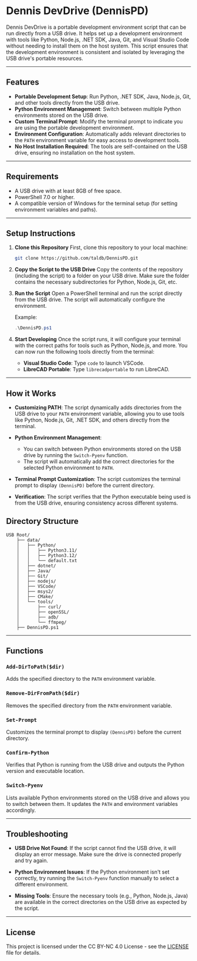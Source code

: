 
# Dennis DevDrive (DennisPD)

Dennis DevDrive is a portable development environment script that can be run directly from a USB drive. It helps set up a development environment with tools like Python, Node.js, .NET SDK, Java, Git, and Visual Studio Code without needing to install them on the host system. This script ensures that the development environment is consistent and isolated by leveraging the USB drive's portable resources.

---

## Features

- **Portable Development Setup**: Run Python, .NET SDK, Java, Node.js, Git, and other tools directly from the USB drive.
- **Python Environment Management**: Switch between multiple Python environments stored on the USB drive.
- **Custom Terminal Prompt**: Modify the terminal prompt to indicate you are using the portable development environment.
- **Environment Configuration**: Automatically adds relevant directories to the `PATH` environment variable for easy access to development tools.
- **No Host Installation Required**: The tools are self-contained on the USB drive, ensuring no installation on the host system.

---

## Requirements

- A USB drive with at least 8GB of free space.
- PowerShell 7.0 or higher.
- A compatible version of Windows for the terminal setup (for setting environment variables and paths).
  
---

## Setup Instructions

1. **Clone this Repository**
   First, clone this repository to your local machine:
   
   ```bash
   git clone https://github.com/taldb/DennisPD.git
2. **Copy the Script to the USB Drive**
   Copy the contents of the repository (including the script) to a folder on your USB drive. Make sure the folder contains the necessary subdirectories for Python, Node.js, Git, etc.

3. **Run the Script**
   Open a PowerShell terminal and run the script directly from the USB drive. The script will automatically configure the environment.

   Example:

   ```powershell
   .\DennisPD.ps1
   ```

4. **Start Developing**
   Once the script runs, it will configure your terminal with the correct paths for tools such as Python, Node.js, and more. You can now run the following tools directly from the terminal:

   * **Visual Studio Code**: Type `code` to launch VSCode.
   * **LibreCAD Portable**: Type `librecadportable` to run LibreCAD.

---

## How it Works

* **Customizing PATH**: The script dynamically adds directories from the USB drive to your `PATH` environment variable, allowing you to use tools like Python, Node.js, Git, .NET SDK, and others directly from the terminal.

* **Python Environment Management**:

  * You can switch between Python environments stored on the USB drive by running the `Switch-Pyenv` function.
  * The script will automatically add the correct directories for the selected Python environment to `PATH`.

* **Terminal Prompt Customization**: The script customizes the terminal prompt to display `(DennisPD)` before the current directory.

* **Verification**: The script verifies that the Python executable being used is from the USB drive, ensuring consistency across different systems.

## Directory Structure
```
USB Root/
	├── data/
	│   ├── Python/
	│   │   ├── Python3.11/
	│   │   ├── Python3.12/
	│   │   └── default.txt
	│   ├── dotnet/
	│   ├── Java/
	│   ├── Git/
	│   ├── nodejs/
	│   ├── VSCode/
	│   ├── msys2/
	│   ├── CMake/
	│   └── tools/
	│       ├── curl/
	│       ├── openSSL/
	│       ├── adb/
	│       └── ffmpeg/
	├── DennisPD.ps1
```
---

## Functions

### `Add-DirToPath($dir)`

Adds the specified directory to the `PATH` environment variable.

### `Remove-DirFromPath($dir)`

Removes the specified directory from the `PATH` environment variable.

### `Set-Prompt`

Customizes the terminal prompt to display `(DennisPD)` before the current directory.

### `Confirm-Python`

Verifies that Python is running from the USB drive and outputs the Python version and executable location.

### `Switch-Pyenv`

Lists available Python environments stored on the USB drive and allows you to switch between them. It updates the `PATH` and environment variables accordingly.

---

## Troubleshooting

* **USB Drive Not Found**: If the script cannot find the USB drive, it will display an error message. Make sure the drive is connected properly and try again.

* **Python Environment Issues**: If the Python environment isn't set correctly, try running the `Switch-Pyenv` function manually to select a different environment.

* **Missing Tools**: Ensure the necessary tools (e.g., Python, Node.js, Java) are available in the correct directories on the USB drive as expected by the script.

---

## License

This project is licensed under the CC BY-NC 4.0 License - see the [LICENSE](LICENSE) file for details.
